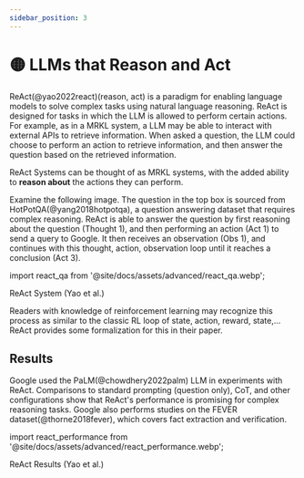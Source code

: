 ```yaml
---
sidebar_position: 3
---
```


# 🟡 LLMs that Reason and Act

ReAct(@yao2022react)(reason, act) is a paradigm for enabling language models to solve complex 
tasks using natural language reasoning. ReAct is designed for tasks in which the LLM is 
allowed to perform certain actions. For example, as in a MRKL system, a LLM may be able 
to interact with external APIs to retrieve information. When asked a question, the LLM
could choose to perform an action to retrieve information, and then answer the question
based on the retrieved information.

ReAct Systems can be thought of as MRKL systems, with the added ability to **reason
about** the actions they can perform.

Examine the following image. The question in the top box is sourced from HotPotQA(@yang2018hotpotqa),
a question answering dataset that requires complex reasoning. ReAct is able to answer the question by
first reasoning about the question (Thought 1), and then performing an action (Act 1) to send a query 
to Google. It then receives an observation (Obs 1), and continues with this thought, action, observation
loop until it reaches a conclusion (Act 3). 


import react_qa from '@site/docs/assets/advanced/react_qa.webp';

<div style={{textAlign: 'center'}}>
  <LazyLoadImage src={react_qa} style={{width: "500px"}} />
</div>

<div style={{textAlign: 'center'}}>
ReAct System (Yao et al.)
</div>


Readers with knowledge of reinforcement learning may recognize this process as similar to the classic
RL loop of state, action, reward, state,... ReAct provides some formalization for 
this in their paper.


## Results

Google used the PaLM(@chowdhery2022palm) LLM in experiments with ReAct. 
Comparisons to standard prompting (question only), CoT, and other configurations
show that ReAct's performance is promising for complex reasoning tasks. Google 
also performs studies on the FEVER dataset(@thorne2018fever), which covers
fact extraction and verification. 

import react_performance from '@site/docs/assets/advanced/react_performance.webp';

<div style={{textAlign: 'center'}}>
  <LazyLoadImage src={react_performance} style={{width: "500px"}} />
</div>

<div style={{textAlign: 'center'}}>
ReAct Results (Yao et al.)
</div>

